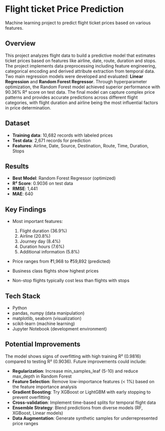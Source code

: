 # Flight ticket Price Prediction

Machine learning project to predict flight ticket prices based on various features.

## Overview

This project analyzes flight data to build a predictive model that estimates ticket prices based on features like airline, date, route, duration and stops. The project implements data preprocessing including feature engineering, categorical encoding and derived attribute extraction from temporal data. Two main regression models were developed and evaluated: **Linear Regression** and **Random Forest Regressor**. Through hyperparameter optimization, the Random Forest model achieved superior performance with 90.36% R² score on test data. The final model can capture complex price patterns and provides accurate predictions across different flight categories, with flight duration and airline being the most influential factors in price determination.

## Dataset

- **Training data**: 10,682 records with labeled prices
- **Test data**: 2,671 records for prediction
- **Features**: Airline, Date, Source, Destination, Route, Time, Duration, Stops

## Results

- **Best Model**: Random Forest Regressor (optimized)
- **R² Score**: 0.9036 on test data
- **RMSE**: 1,441
- **MAE**: 640

## Key Findings

- Most important features:
  1. Flight duration (36.9%)
  2. Airline (20.8%)
  3. Journey day (8.4%)
  4. Duration hours (7.6%)
  5. Additional information (5.8%)
  
- Price ranges from ₹1,968 to ₹59,892 (predicted)
- Business class flights show highest prices
- Non-stop flights typically cost less than flights with stops


## Tech Stack

- Python 
- pandas, numpy (data manipulation)
- matplotlib, seaborn (visualization)
- scikit-learn (machine learning)
- Jupyter Notebook (development environment)

## Potential Improvements

The model shows signs of overfitting with high training R² (0.9816) compared to testing R² (0.9036). Future improvements could include:

- **Regularization**: Increase min_samples_leaf (5-10) and reduce max_depth in Random Forest
- **Feature Selection**: Remove low-importance features (< 1%) based on the feature importance analysis
- **Gradient Boosting**: Try XGBoost or LightGBM with early stopping to prevent overfitting
- **Cross-validation**: Implement time-based splits for temporal flight data
- **Ensemble Strategy**: Blend predictions from diverse models (RF, XGBoost, Linear models)
- **Data Augmentation**: Generate synthetic samples for underrepresented price ranges
